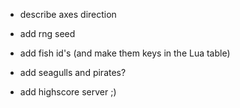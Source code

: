- describe axes direction
- add rng seed
- add fish id's (and make them keys in the Lua table)

- add seagulls and pirates?
- add highscore server ;)
